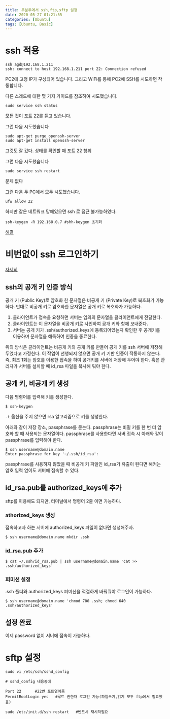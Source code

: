 ```yaml
---
title: 우분투에서 ssh,ftp,sftp 설정
date: 2020-05-27 01:21:55
categories: [Ubuntu]
tags: [Ubuntu, Basic]
---
```


# ssh 적용



```
ssh agd@192.168.1.211
ssh: connect to host 192.168.1.211 port 22: Connection refused
```


PC2에 고정 IP가 구성되어 있습니다. 그리고 WiFi를 통해 PC2에 SSH를 시도하면 작동합니다.

다른 스레드에 대한 몇 가지 가이드를 참조하여 시도했습니다.

```
sudo service ssh status
```

모든 것이 포트 22를 듣고 있습니다.

그런 다음 시도했습니다

```
sudo apt-get purge openssh-server 
sudo apt-get install openssh-server
```

그것도 잘 갔다. 상태를 확인할 때 포트 22 청취

그런 다음 시도했습니다

```
sudo service ssh restart
```

문제 없다

그런 다음 두 PC에서 모두 시도했습니다.

```
ufw allow 22
```

하지만 같은 네트워크 망에있으면 ssh 로 접근 불가능하였다.

```
ssh-keygen -R 192.168.0.7 #shh-keygen 초기화
```

[해결](https://cpuu.postype.com/post/30065)

# 비번없이 ssh 로그인하기

[자세히]([https://employee.tistory.com/entry/%EB%B9%84%EB%B0%80%EB%B2%88%ED%98%B8-%EC%97%86%EC%9D%B4-ssh-%EB%A1%9C%EA%B7%B8%EC%9D%B8](https://employee.tistory.com/entry/비밀번호-없이-ssh-로그인))

## ssh의 공개 키 인증 방식

공개 키 (Public Key)로 암호화 한 문자열은 비공개 키 (Private Key)로 복호화가 가능하다. 반대로 비공개 키로 암호화한 문자열은 공개 키로 복호화가 가능하다.

1. 클라이언트가 접속을 요청하면 서버는 임의의 문자열을 클라이언트에게 전달한다.
2. 클라이언트는 이 문자열을 비공개 키로 사인하여 공개 키와 함께 보내준다.
3. 서버는 공개 키가 .ssh/authorized_keys에 등록되어있는지 확인한 후 공개키를 이용하며 문자열을 해독하여 인증을 종료한다.

위의 방식은 클라이언트는 비공개 키와 공개 키를 만들어 공개 키를 ssh 서버에 저장해 두었다고 가정한다. 이 작업이 선행되지 않으면 공개 키 기반 인증이 작동하지 않는다. 즉, 최초 1회는 암호를 이용한 접속을 하여 공개키를 서버에 저장해 두어야 한다. 혹은 관리자가 서버를 설치할 때 id_rsa 파일을 복사해 둬야 한다.

## 공개 키, 비공개 키 생성

다음 명령어를 입력해 키를 생성한다.

```
$ ssh-keygen
```

 

`-t` 옵션을 주지 않으면 rsa 알고리즘으로 키를 생성한다.



아래와 같이 저장 장소, passphrase를 묻는다. passphrase는 비밀 키를 한 번 더 암호화 할 때 사용되는 문자열이다. passphrase를 사용한다면 서버 접속 시 아래와 같이 passphrase를 입력해야 한다.

```
$ ssh username@domain.name
Enter passphrase for key '~/.ssh/id_rsa':
```

 

passphrase를 사용하지 않았을 때 비공개 키 파일인 id_rsa가 유출이 된다면 해커는 암호 임력 없이도 서버에 접속할 수 있다.

## id_rsa.pub를 authorized_keys에 추가

sftp를 이용해도 되지만, 터미널에서 명령어 2줄 이면 가능하다.

### athorized_keys 생성

접속하고자 하는 서버에 authorized_keys 파일이 없다면 생성해주자.

```
$ ssh username@domain.name mkdir .ssh
```

### id_rsa.pub 추가

```
$ cat ~/.ssh/id_rsa.pub | ssh username@domain.name 'cat >> .ssh/authorized_keys'
```

### 퍼미션 설정

.ssh 폴더와 authorized_keys 퍼미션을 적절하게 바꿔줘야 로그인이 가능하다.

```
$ ssh username@domain.name 'chmod 700 .ssh; chmod 640 .ssh/authorized_keys'
```

## 설정 완료

이제 password 없이 서버에 접속이 가능하다.



# sftp 설정

```
sudo vi /etc/ssh/sshd_config  
```



```
# sshd_config 내용중에

Port 22      #22번 포트열어줌
PermitRootLogin yes   #루트 권한자 로그인 가능(파일쓰기,읽기 모두 ftp에서 필요했음)
```



```
sudo /etc/init.d/ssh restart   #반드시 재시작필요
```

